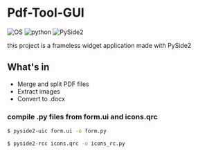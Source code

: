 # Pdf-Tool-GUI

![OS](https://img.shields.io/badge/OS-Win%20|%20Linux%20|%20macOS-blue?color=00b166)
![python](https://img.shields.io/badge/Python-3.9%20|%203.10-blue.svg?color=dd9b65)
![PySide2](https://img.shields.io/badge/PySide2-5.15-blue?color=708ddd)

this project is a frameless widget application made with PySide2


## What's in

* Merge and split PDF files
* Extract images
* Convert to .docx


### compile .py files from form.ui and icons.qrc

```bash
$ pyside2-uic form.ui -o form.py
```
```bash
$ pyside2-rcc icons.qrc -o icons_rc.py
```
